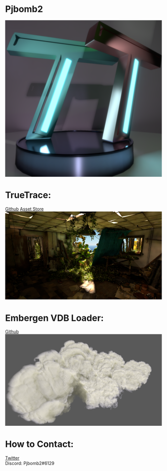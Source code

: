 # Pjbomb2
![](/docs/assets/images/Logo.png)
# TrueTrace:
[Github](https://github.com/Pjbomb2/TrueTrace-Pathtracer)
[Asset Store](INVALID)
![](/docs/assets/images/TrueTrace.png)
# Embergen VDB Loader:
[Github](https://github.com/Pjbomb2/Unofficial-Basic-Embergen-VDB-Loader-for-Unity)
![](/docs/assets/images/VDBLoader.png)

# How to Contact:
[Twitter](https://twitter.com/Pjbomb2)
</br>
Discord: Pjbomb2#6129